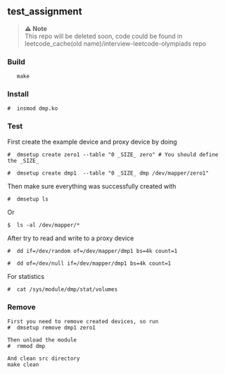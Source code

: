 ## test_assignment

> **⚠️ Note** \
>  This repo will be deleted soon, code could be found in leetcode_cache(old name)/interview-leetcode-olympiads repo

### Build
<pre><code class="shell">   make</code></pre>

### Install
<pre><code class="shell">#  insmod dmp.ko</code></pre>


### Test

First create the example device and proxy device by doing

<pre><code class="shell">#  dmsetup create zero1 --table "0 _SIZE_ zero" # You should define the _SIZE_</code></pre>
<pre><code class="shell">#  dmsetup create dmp1  --table "0 _SIZE_ dmp /dev/mapper/zero1"</code></pre>

Then make sure everything was successfully created with
<pre><code class="shell">#  dmsetup ls</code></pre>
Or
<pre><code class="shell">$  ls -al /dev/mapper/*</code></pre>

After try to read and write to a proxy device
<pre><code class="shell">#  dd if=/dev/random of=/dev/mapper/dmp1 bs=4k count=1</code></pre>
<pre><code class="shell">#  dd of=/dev/null if=/dev/mapper/dmp1 bs=4k count=1</code></pre>

For statistics
<pre><code class="shell">#  cat /sys/module/dmp/stat/volumes</code></pre>


### Remove
<pre><code class="shell">First you need to remove created devices, so run
#  dmsetup remove dmp1 zero1

Then unload the module
#  rmmod dmp

And clean src directory
make clean
</code></pre>
